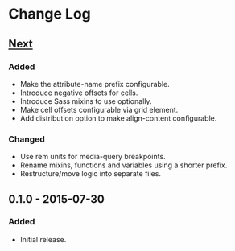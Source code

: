 # Change Log

## [Next][next]

### Added
- Make the attribute-name prefix configurable.
- Introduce negative offsets for cells.
- Introduce Sass mixins to use optionally.
- Make cell offsets configurable via grid element.
- Add distribution option to make align-content configurable.

### Changed
- Use rem units for media-query breakpoints.
- Rename mixins, functions and variables using a shorter prefix.
- Restructure/move logic into separate files.

## 0.1.0 - 2015-07-30

### Added
- Initial release.

[next]: https://github.com/gridable/gridable/compare/v0.1.0...HEAD
